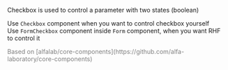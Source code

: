 Checkbox is used to control a parameter with two states (boolean)
  
Use `Checkbox` component when you want to control checkbox yourself  
Use `FormCheckbox` component inside `Form` component, when you want RHF to control it
  
<p style="color: grey">Based on  [alfalab/core-components](https://github.com/alfa-laboratory/core-components)</p>  